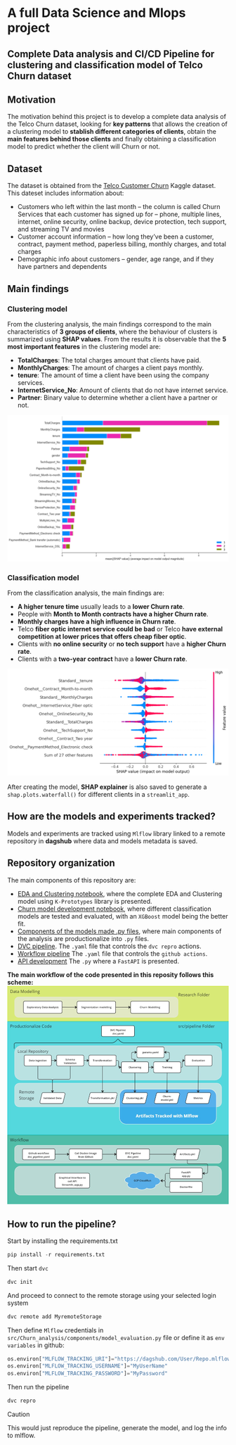 # A full Data Science and Mlops project

## Complete Data analysis and **CI/CD** Pipeline for clustering and classification model of Telco Churn dataset

## Motivation
The motivation behind this project is to develop a complete data analysis of the Telco Churn dataset, looking for **key patterns** that allows the creation of a clustering model to **stablish different categories of clients**, obtain the **main features behind those clients** and finally obtaining a classification model to predict whether the client will Churn or not.

## Dataset
The dataset is obtained from the [Telco Customer Churn](https://www.kaggle.com/datasets/blastchar/telco-customer-churn/data) Kaggle dataset. This dateset includes information about: 
- Customers who left within the last month – the column is called Churn
Services that each customer has signed up for – phone, multiple lines, internet, online security, online backup, device protection, tech support, and streaming TV and movies
- Customer account information – how long they’ve been a customer, contract, payment method, paperless billing, monthly charges, and total charges
- Demographic info about customers – gender, age range, and if they have partners and dependents

## Main findings
### Clustering model
From the clustering analysis, the main findings correspond to the main characteristics of **3 groups of clients**, where the behaviour of clusters is summarized using **SHAP values**. From the results it is observable that the **5 most important features** in the clustering model are:
- **TotalCharges**: The total charges amount that clients have paid.
- **MonthlyCharges**: The amount of charges a client pays monthly. 
- **tenure**: The amount of time a client have been using the company services.
- **InternetService_No**: Amount of clients that do not have internet service.
- **Partner**: Binary value to determine whether a client have a partner or not.



![image file](/img/eda_results.png)
### Classification model
From the classification analysis, the main findings are:
- **A higher tenure time** usually leads to a **lower Churn rate**.
- People with **Month to Month contracts have a higher Churn rate**.
- **Monthly charges have a high influence in Churn rate**.
- Telco **fiber optic internet service could be bad** or Telco **have external competition at lower prices that offers cheap fiber optic**.
- Clients with **no online security** or  **no tech support** have a **higher Churn rate**.
- Clients with a **two-year contract** have a **lower Churn rate**. 



![image file](/img/churn_results.png)


After creating the model, **SHAP explainer** is also saved to generate a `shap.plots.waterfall()` for different clients in a `streamlit_app`.


## How are the models and experiments tracked?
Models and experiments are tracked using `Mlflow` library linked to a remote repository in **dagshub** where data and models metadata is saved.


## Repository organization
The main components of this repository are:
- [EDA and Clustering notebook](research/EDA_churn_analysis.ipynb), where the complete EDA and Clustering model using ``K-Prototypes`` library is presented. 
- [Churn model development notebook](research/Model_churn_analysis.ipynb), where different classification models are tested and evaluated, with an ``XGBoost`` model being the better fit.
- [Components of the models made .py files](src/Churn_analysis/components), where main components of the analysis are productionalize into ``.py`` files.
- [DVC pipeline](dvc.yaml). The ``.yaml`` file that controls the `dvc repro` actions.
- [Workflow pipeline](.github/workflows/dvc_pipeline.yaml)
The ``.yaml`` file that controls the `github actions`.
- [API development](app.py)
The ``.py`` where a `FastAPI` is presented.

**The main workflow of the code presented in this reposity follows this scheme:**
![image file](/img/churn_repo.jpg)

## How to run the pipeline?

Start by installing the requirements.txt

```python
pip install -r requirements.txt
```
Then start `dvc`
```python
dvc init
```
And proceed to connect to the remote storage using your selected login system
```python
dvc remote add MyremoteStorage
```

Then define `Mlflow` credentials in `src/Churn_analysis/components/model_evaluation.py` file or define it as `env variables` in github:
```python
os.environ["MLFLOW_TRACKING_URI"]="https://dagshub.com/User/Repo.mlflow"
os.environ["MLFLOW_TRACKING_USERNAME"]="MyUserName"
os.environ["MLFLOW_TRACKING_PASSWORD"]="MyPassword"
```
Then run the pipeline
```python
dvc repro
```
> [!CAUTION]
> This would just reproduce the pipeline, generate the model, and log the info to mlflow.